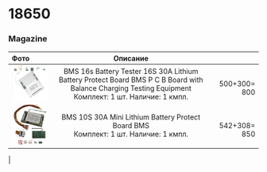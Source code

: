 # 18650

 ### Magazine

| Фото | Описание |  |
| :---         |     :---:      |          ---: |
|   <img src="Pack/bms16s.jpg" width="150" />   | BMS 16s Battery Tester 16S 30A Lithium Battery Protect Board BMS P C B Board with Balance Charging Testing Equipment <br>Комплект: 1 шт. Наличие: 1 кмпл. | <br/>500+300= 800
  <img src="../Pack/bms10s.jpg" width="150" />   | BMS 10S 30A Mini Lithium Battery Protect Board BMS<br>Комплект: 1 шт. Наличие: 1 кмпл. | <br/>542+308= 850
| 